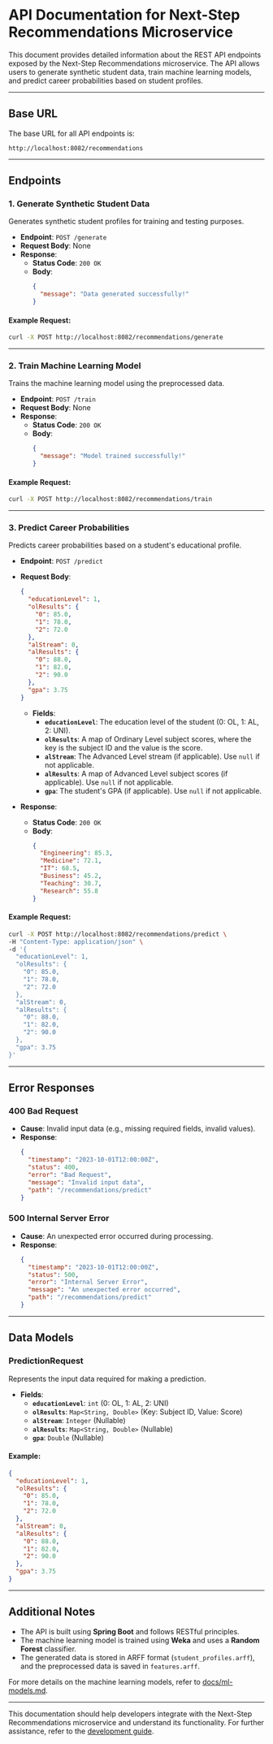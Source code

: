 # API Documentation for Next-Step Recommendations Microservice

This document provides detailed information about the REST API endpoints exposed by the Next-Step Recommendations microservice. The API allows users to generate synthetic student data, train machine learning models, and predict career probabilities based on student profiles.

---

## **Base URL**
The base URL for all API endpoints is:
```
http://localhost:8082/recommendations
```

---

## **Endpoints**

### **1. Generate Synthetic Student Data**
Generates synthetic student profiles for training and testing purposes.

- **Endpoint**: `POST /generate`
- **Request Body**: None
- **Response**:
    - **Status Code**: `200 OK`
    - **Body**:
      ```json
      {
        "message": "Data generated successfully!"
      }
      ```

#### **Example Request:**
```bash
curl -X POST http://localhost:8082/recommendations/generate
```

---

### **2. Train Machine Learning Model**
Trains the machine learning model using the preprocessed data.

- **Endpoint**: `POST /train`
- **Request Body**: None
- **Response**:
    - **Status Code**: `200 OK`
    - **Body**:
      ```json
      {
        "message": "Model trained successfully!"
      }
      ```

#### **Example Request:**
```bash
curl -X POST http://localhost:8082/recommendations/train
```

---

### **3. Predict Career Probabilities**
Predicts career probabilities based on a student's educational profile.

- **Endpoint**: `POST /predict`
- **Request Body**:
  ```json
  {
    "educationLevel": 1,
    "olResults": {
      "0": 85.0,
      "1": 78.0,
      "2": 72.0
    },
    "alStream": 0,
    "alResults": {
      "0": 88.0,
      "1": 82.0,
      "2": 90.0
    },
    "gpa": 3.75
  }
  ```
    - **Fields**:
        - **`educationLevel`**: The education level of the student (0: OL, 1: AL, 2: UNI).
        - **`olResults`**: A map of Ordinary Level subject scores, where the key is the subject ID and the value is the score.
        - **`alStream`**: The Advanced Level stream (if applicable). Use `null` if not applicable.
        - **`alResults`**: A map of Advanced Level subject scores (if applicable). Use `null` if not applicable.
        - **`gpa`**: The student's GPA (if applicable). Use `null` if not applicable.

- **Response**:
    - **Status Code**: `200 OK`
    - **Body**:
      ```json
      {
        "Engineering": 85.3,
        "Medicine": 72.1,
        "IT": 68.5,
        "Business": 45.2,
        "Teaching": 30.7,
        "Research": 55.8
      }
      ```

#### **Example Request:**
```bash
curl -X POST http://localhost:8082/recommendations/predict \
-H "Content-Type: application/json" \
-d '{
  "educationLevel": 1,
  "olResults": {
    "0": 85.0,
    "1": 78.0,
    "2": 72.0
  },
  "alStream": 0,
  "alResults": {
    "0": 88.0,
    "1": 82.0,
    "2": 90.0
  },
  "gpa": 3.75
}'
```

---

## **Error Responses**

### **400 Bad Request**
- **Cause**: Invalid input data (e.g., missing required fields, invalid values).
- **Response**:
  ```json
  {
    "timestamp": "2023-10-01T12:00:00Z",
    "status": 400,
    "error": "Bad Request",
    "message": "Invalid input data",
    "path": "/recommendations/predict"
  }
  ```

### **500 Internal Server Error**
- **Cause**: An unexpected error occurred during processing.
- **Response**:
  ```json
  {
    "timestamp": "2023-10-01T12:00:00Z",
    "status": 500,
    "error": "Internal Server Error",
    "message": "An unexpected error occurred",
    "path": "/recommendations/predict"
  }
  ```

---

## **Data Models**

### **PredictionRequest**
Represents the input data required for making a prediction.

- **Fields**:
    - **`educationLevel`**: `int` (0: OL, 1: AL, 2: UNI)
    - **`olResults`**: `Map<String, Double>` (Key: Subject ID, Value: Score)
    - **`alStream`**: `Integer` (Nullable)
    - **`alResults`**: `Map<String, Double>` (Nullable)
    - **`gpa`**: `Double` (Nullable)

#### **Example:**
```json
{
  "educationLevel": 1,
  "olResults": {
    "0": 85.0,
    "1": 78.0,
    "2": 72.0
  },
  "alStream": 0,
  "alResults": {
    "0": 88.0,
    "1": 82.0,
    "2": 90.0
  },
  "gpa": 3.75
}
```

---

## **Additional Notes**
- The API is built using **Spring Boot** and follows RESTful principles.
- The machine learning model is trained using **Weka** and uses a **Random Forest** classifier.
- The generated data is stored in ARFF format (`student_profiles.arff`), and the preprocessed data is saved in `features.arff`.

For more details on the machine learning models, refer to [docs/ml-models.md](docs/ml-models.md).

---

This documentation should help developers integrate with the Next-Step Recommendations microservice and understand its functionality. For further assistance, refer to the [development guide](docs/development.md).